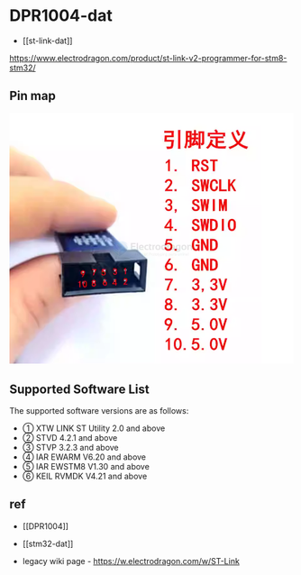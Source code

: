 
# DPR1004-dat

- [[st-link-dat]]

https://www.electrodragon.com/product/st-link-v2-programmer-for-stm8-stm32/

## Pin map 

![](2024-06-18-16-05-42.png)

## Supported Software List 

The supported software versions are as follows:

- ① XTW LINK ST Utility 2.0 and above
- ② STVD 4.2.1 and above
- ③ STVP 3.2.3 and above
- ④ IAR EWARM V6.20 and above
- ⑤ IAR EWSTM8 V1.30 and above
- ⑥ KEIL RVMDK V4.21 and above



## ref 

- [[DPR1004]] 

- [[stm32-dat]]

- legacy wiki page - https://w.electrodragon.com/w/ST-Link